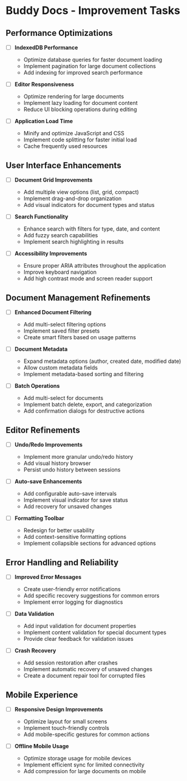 # Buddy Docs - Improvement Tasks

## Performance Optimizations

- [ ] **IndexedDB Performance**
  - Optimize database queries for faster document loading
  - Implement pagination for large document collections
  - Add indexing for improved search performance

- [ ] **Editor Responsiveness**
  - Optimize rendering for large documents
  - Implement lazy loading for document content
  - Reduce UI blocking operations during editing

- [ ] **Application Load Time**
  - Minify and optimize JavaScript and CSS
  - Implement code splitting for faster initial load
  - Cache frequently used resources

## User Interface Enhancements

- [ ] **Document Grid Improvements**
  - Add multiple view options (list, grid, compact)
  - Implement drag-and-drop organization
  - Add visual indicators for document types and status

- [ ] **Search Functionality**
  - Enhance search with filters for type, date, and content
  - Add fuzzy search capabilities
  - Implement search highlighting in results

- [ ] **Accessibility Improvements**
  - Ensure proper ARIA attributes throughout the application
  - Improve keyboard navigation
  - Add high contrast mode and screen reader support

## Document Management Refinements

- [ ] **Enhanced Document Filtering**
  - Add multi-select filtering options
  - Implement saved filter presets
  - Create smart filters based on usage patterns

- [ ] **Document Metadata**
  - Expand metadata options (author, created date, modified date)
  - Allow custom metadata fields
  - Implement metadata-based sorting and filtering

- [ ] **Batch Operations**
  - Add multi-select for documents
  - Implement batch delete, export, and categorization
  - Add confirmation dialogs for destructive actions

## Editor Refinements

- [ ] **Undo/Redo Improvements**
  - Implement more granular undo/redo history
  - Add visual history browser
  - Persist undo history between sessions

- [ ] **Auto-save Enhancements**
  - Add configurable auto-save intervals
  - Implement visual indicator for save status
  - Add recovery for unsaved changes

- [ ] **Formatting Toolbar**
  - Redesign for better usability
  - Add context-sensitive formatting options
  - Implement collapsible sections for advanced options

## Error Handling and Reliability

- [ ] **Improved Error Messages**
  - Create user-friendly error notifications
  - Add specific recovery suggestions for common errors
  - Implement error logging for diagnostics

- [ ] **Data Validation**
  - Add input validation for document properties
  - Implement content validation for special document types
  - Provide clear feedback for validation issues

- [ ] **Crash Recovery**
  - Add session restoration after crashes
  - Implement automatic recovery of unsaved changes
  - Create a document repair tool for corrupted files

## Mobile Experience

- [ ] **Responsive Design Improvements**
  - Optimize layout for small screens
  - Implement touch-friendly controls
  - Add mobile-specific gestures for common actions

- [ ] **Offline Mobile Usage**
  - Optimize storage usage for mobile devices
  - Implement efficient sync for limited connectivity
  - Add compression for large documents on mobile
  